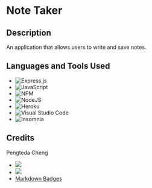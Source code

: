 # Note Taker

## Description 
An application that allows users to write and save notes. 

## Languages and Tools Used
* ![Express.js](https://img.shields.io/badge/express.js-%23404d59.svg?style=for-the-badge&logo=express&logoColor=%2361DAFB)
* ![JavaScript](https://img.shields.io/badge/javascript-%23323330.svg?style=for-the-badge&logo=javascript&logoColor=%23F7DF1E)
* ![NPM](https://img.shields.io/badge/NPM-%23000000.svg?style=for-the-badge&logo=npm&logoColor=white)
* ![NodeJS](https://img.shields.io/badge/node.js-6DA55F?style=for-the-badge&logo=node.js&logoColor=white)
* ![Heroku](https://img.shields.io/badge/heroku-%23430098.svg?style=for-the-badge&logo=heroku&logoColor=white)
* ![Visual Studio Code](https://img.shields.io/badge/Visual%20Studio%20Code-0078d7.svg?style=for-the-badge&logo=visual-studio-code&logoColor=white)
* ![Insomnia](https://img.shields.io/badge/Insomnia-black?style=for-the-badge&logo=insomnia&logoColor=5849BE)

## Credits
Pengteda Cheng 
* [<img src="https://img.shields.io/badge/github-%23121011.svg?style=for-the-badge&logo=github&logoColor=white">](https://github.com/teedaa)
* [<img src="https://img.shields.io/badge/linkedin-%230077B5.svg?style=for-the-badge&logo=linkedin&logoColor=white">](https://linkedin.com/in/pengteda-cheng)
* [Markdown Badges](https://github.com/Ileriayo/markdown-badges)
